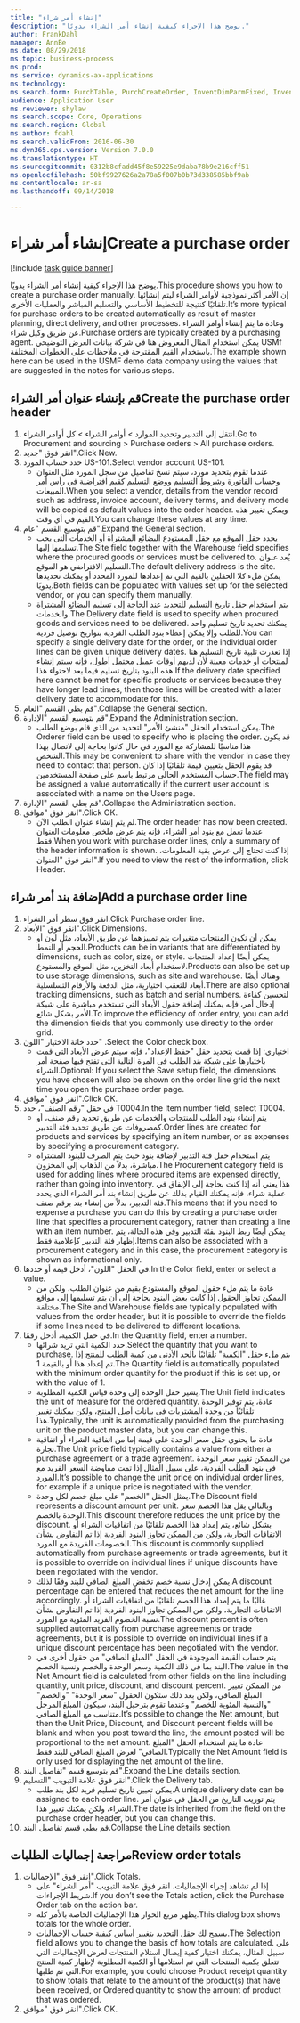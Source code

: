 ```yaml
--- 
title: "إنشاء أمر شراء"
description: "يوضح هذا الإجراء كيفية إنشاء أمر الشراء يدويًا."
author: FrankDahl
manager: AnnBe
ms.date: 08/29/2018
ms.topic: business-process
ms.prod: 
ms.service: dynamics-ax-applications
ms.technology: 
ms.search.form: PurchTable, PurchCreateOrder, InventDimParmFixed, InventItemIdLookupPurchase, InventProductDimensionLookup, PurchTotals
audience: Application User
ms.reviewer: shylaw
ms.search.scope: Core, Operations
ms.search.region: Global
ms.author: fdahl
ms.search.validFrom: 2016-06-30
ms.dyn365.ops.version: Version 7.0.0
ms.translationtype: HT
ms.sourcegitcommit: 0312b8cfadd45f8e59225e9daba78b9e216cff51
ms.openlocfilehash: 50bf9927626a2a78a5f007b0b73d338585bbf9ab
ms.contentlocale: ar-sa
ms.lasthandoff: 09/14/2018

---
```

# <a name="create-a-purchase-order"></a><span data-ttu-id="3a504-103">إنشاء أمر شراء</span><span class="sxs-lookup"><span data-stu-id="3a504-103">Create a purchase order</span></span>

[!include [task guide banner](../../includes/task-guide-banner.md)]

<span data-ttu-id="3a504-104">يوضح هذا الإجراء كيفية إنشاء أمر الشراء يدويًا.</span><span class="sxs-lookup"><span data-stu-id="3a504-104">This procedure shows you how to create a purchase order manually.</span></span> <span data-ttu-id="3a504-105">إن الأمر أكثر نموذجية لأوامر الشراء ليتم إنشائها تلقائيًا كنتيجة للتخطيط الأساسي والتسليم المباشر والعمليات الأخرى.</span><span class="sxs-lookup"><span data-stu-id="3a504-105">It’s more typical for purchase orders to be created automatically as result of master planning, direct delivery, and other processes.</span></span> <span data-ttu-id="3a504-106">وعادة ما يتم إنشاء أوامر الشراء عن طريق وكيل شراء.</span><span class="sxs-lookup"><span data-stu-id="3a504-106">Purchase orders are typically created by a purchasing agent.</span></span> <span data-ttu-id="3a504-107">يمكن استخدام المثال المعروض هنا في شركة بيانات العرض التوضيحي USMf باستخدام القيم المقترحة في ملاحظات على الخطوات المختلفة.</span><span class="sxs-lookup"><span data-stu-id="3a504-107">The example shown here can be used in the USMF demo data company using the values that are suggested in the notes for various steps.</span></span>


## <a name="create-the-purchase-order-header"></a><span data-ttu-id="3a504-108">قم بإنشاء عنوان أمر الشراء</span><span class="sxs-lookup"><span data-stu-id="3a504-108">Create the purchase order header</span></span>
1. <span data-ttu-id="3a504-109">انتقل إلى التدبير وتحديد الموارد > أوامر الشراء > كل أوامر الشراء.</span><span class="sxs-lookup"><span data-stu-id="3a504-109">Go to Procurement and sourcing > Purchase orders > All purchase orders.</span></span>
2. <span data-ttu-id="3a504-110">انقر فوق "جديد".</span><span class="sxs-lookup"><span data-stu-id="3a504-110">Click New.</span></span>
3. <span data-ttu-id="3a504-111">حدد حساب المورد US-101.</span><span class="sxs-lookup"><span data-stu-id="3a504-111">Select vendor account US-101.</span></span>
    * <span data-ttu-id="3a504-112">عندما تقوم بتحديد مورد، سيتم نسخ تفاصيل من سجل المورد مثل العنوان وحساب الفاتورة وشروط التسليم ووضع التسليم كقيم افتراضية في رأس أمر المبيعات‬.</span><span class="sxs-lookup"><span data-stu-id="3a504-112">When you select a vendor, details from the vendor record such as address, invoice account, delivery terms, and delivery mode will be copied as default values into the order header.</span></span> <span data-ttu-id="3a504-113">ويمكن تغيير هذه القيم في أي وقت.</span><span class="sxs-lookup"><span data-stu-id="3a504-113">You can change these values at any time.</span></span>  
4. <span data-ttu-id="3a504-114">قم بتوسيع القسم "عام".</span><span class="sxs-lookup"><span data-stu-id="3a504-114">Expand the General section.</span></span>
    * <span data-ttu-id="3a504-115">يحدد حقل الموقع مع حقل المستودع البضائع المشتراة أو الخدمات التي يجب تسليمها إليها.</span><span class="sxs-lookup"><span data-stu-id="3a504-115">The Site field together with the Warehouse field specifies where the procured goods or services must be delivered to.</span></span> <span data-ttu-id="3a504-116">يُعد عنوان التسليم الافتراضي هو الموقع.</span><span class="sxs-lookup"><span data-stu-id="3a504-116">The default delivery address is the site.</span></span> <span data-ttu-id="3a504-117">يمكن ملء كلا الحقلين بالقيم التي تم إعدادها للمورد المحدد أو يمكنك تحديدها يدويًا.</span><span class="sxs-lookup"><span data-stu-id="3a504-117">Both fields can be populated with values set up for the selected vendor, or you can specify them manually.</span></span>  
    * <span data-ttu-id="3a504-118">يتم استخدام حقل تاريخ التسليم للتحديد عند الحاجة إلى تسليم البضائع المشتراة والخدمات.</span><span class="sxs-lookup"><span data-stu-id="3a504-118">The Delivery date field is used to specify when procured goods and services need to be delivered.</span></span> <span data-ttu-id="3a504-119">يمكنك تحديد تاريخ تسليم واحد للطلب وإلا يمكن إعطاء بنود الطلب الفردية بتواريخ توصيل فردية.</span><span class="sxs-lookup"><span data-stu-id="3a504-119">You can specify a single delivery date for the order, or the individual order lines can be given unique delivery dates.</span></span> <span data-ttu-id="3a504-120">إذا تعذرت تلبية تاريخ التسليم هنا لمنتجات أو خدمات معينة لأن لديهم أوقات عميل محتمل أطول، فإنه سيتم إنشاء هذه البنود بتاريخ تسليم فيما بعد لاحتواء هذا.</span><span class="sxs-lookup"><span data-stu-id="3a504-120">If the delivery date specified here cannot be met for specific products or services because they have longer lead times, then those lines will be created with a later delivery date to accommodate for this.</span></span>  
5. <span data-ttu-id="3a504-121">قم بطي القسم "العام".</span><span class="sxs-lookup"><span data-stu-id="3a504-121">Collapse the General section.</span></span>
6. <span data-ttu-id="3a504-122">قم بتوسيع القسم "الإدارة".</span><span class="sxs-lookup"><span data-stu-id="3a504-122">Expand the Administration section.</span></span>
    * <span data-ttu-id="3a504-123">يمكن استخدام الحقل "منشئ الأمر" لتحديد من الذي قام بوضع الطلب.</span><span class="sxs-lookup"><span data-stu-id="3a504-123">The Orderer field can be used to specify who is placing the order.</span></span> <span data-ttu-id="3a504-124">قد يكون هذا مناسبًا للمشاركة مع المورد في حال كانوا بحاجة إلى لاتصال بهذا الشخص.</span><span class="sxs-lookup"><span data-stu-id="3a504-124">This may be convenient to share with the vendor in case they need to contact that person.</span></span> <span data-ttu-id="3a504-125">قد يقوم الحقل بتعيين قيمة تلقائيًا إذا كان حساب المستخدم الحالي مرتبط باسم على صفحة المستخدمين.</span><span class="sxs-lookup"><span data-stu-id="3a504-125">The field may be assigned a value automatically if the current user account is associated with a name on the Users page.</span></span>  
7. <span data-ttu-id="3a504-126">قم بطي القسم "الإدارة".</span><span class="sxs-lookup"><span data-stu-id="3a504-126">Collapse the Administration section.</span></span>
8. <span data-ttu-id="3a504-127">انقر فوق "موافق".</span><span class="sxs-lookup"><span data-stu-id="3a504-127">Click OK.</span></span>
    * <span data-ttu-id="3a504-128">لم يتم إنشاء عنوان الطلب الآن.</span><span class="sxs-lookup"><span data-stu-id="3a504-128">The order header has now been created.</span></span> <span data-ttu-id="3a504-129">عندما تعمل مع بنود أمر الشراء، فإنه يتم عرض ملخص معلومات العنوان فقط.</span><span class="sxs-lookup"><span data-stu-id="3a504-129">When you work with purchase order lines, only a summary of the header information is shown.</span></span> <span data-ttu-id="3a504-130">إذا كنت تحتاج إلى عرض بقية المعلومات، انقر فوق "العنوان".</span><span class="sxs-lookup"><span data-stu-id="3a504-130">If you need to view the rest of the information, click Header.</span></span>  

## <a name="add-a-purchase-order-line"></a><span data-ttu-id="3a504-131">إضافة بند أمر شراء</span><span class="sxs-lookup"><span data-stu-id="3a504-131">Add a purchase order line</span></span>
1. <span data-ttu-id="3a504-132">انقر فوق سطر أمر الشراء.</span><span class="sxs-lookup"><span data-stu-id="3a504-132">Click Purchase order line.</span></span>
2. <span data-ttu-id="3a504-133">انقر فوق "الأبعاد".</span><span class="sxs-lookup"><span data-stu-id="3a504-133">Click Dimensions.</span></span>
    * <span data-ttu-id="3a504-134">يمكن أن تكون المنتجات متغيرات يتم تمييزهما عن طريق الأبعاد، مثل لون أو الحجم أو النمط.</span><span class="sxs-lookup"><span data-stu-id="3a504-134">Products can be in variants that are differentiated by dimensions, such as color, size, or style.</span></span> <span data-ttu-id="3a504-135">يمكن أيضًا إعداد المنتجات لاستخدام أبعاد التخزين، مثل الموقع والمستودع.</span><span class="sxs-lookup"><span data-stu-id="3a504-135">Products can also be set up to use storage dimensions, such as site and warehouse.</span></span> <span data-ttu-id="3a504-136">وهناك أيضًا أبعاد للتعقب اختيارية، مثل الدفعة والأرقام التسلسلية.</span><span class="sxs-lookup"><span data-stu-id="3a504-136">There are also optional tracking dimensions, such as batch and serial numbers.</span></span> <span data-ttu-id="3a504-137">لتحسين كفاءة إدخال أمر، فإنه يمكنك إضافة حقول الأبعاد التي تستخدم مباشرة على شبكة الأمر بشكل شائع.</span><span class="sxs-lookup"><span data-stu-id="3a504-137">To improve the efficiency of order entry, you can add the dimension fields that you commonly use directly to the order grid.</span></span>  
3. <span data-ttu-id="3a504-138">حدد خانة الاختيار "اللون" .</span><span class="sxs-lookup"><span data-stu-id="3a504-138">Select the Color check box.</span></span>
    * <span data-ttu-id="3a504-139">اختياري: إذا قمت بتحديد حقل "حفظ الإعداد"، فإنه سيتم عرض الأبعاد التي قمت باختيارها على شبكة بند الطلب في المرة التالية التي تفتح فيها صفحة أمر الشراء.</span><span class="sxs-lookup"><span data-stu-id="3a504-139">Optional: If you select the Save setup field, the dimensions you have chosen will also be shown on the order line grid the next time you open the purchase order page.</span></span>  
4. <span data-ttu-id="3a504-140">انقر فوق "موافق".</span><span class="sxs-lookup"><span data-stu-id="3a504-140">Click OK.</span></span>
5. <span data-ttu-id="3a504-141">في حقل "رقم الصنف"، حدد T0004.</span><span class="sxs-lookup"><span data-stu-id="3a504-141">In the Item number field, select T0004.</span></span>
    * <span data-ttu-id="3a504-142">يتم إنشاء بنود الطلب للمنتجات والخدمات عن طريق تحديد رقم صنف، أو كمصروفات عن طريق تحديد فئة التدبير.</span><span class="sxs-lookup"><span data-stu-id="3a504-142">Order lines are created for products and services by specifying an item number, or as expenses by specifying a procurement category.</span></span>  
    * <span data-ttu-id="3a504-143">يتم استخدام حقل فئة التدبير لإضافة بنود حيث يتم الصرف للبنود المشتراة مباشرة، بدلاً من الذهاب إلى المخزون.</span><span class="sxs-lookup"><span data-stu-id="3a504-143">The Procurement category field is used for adding lines where procured items are expensed directly, rather than going into inventory.</span></span> <span data-ttu-id="3a504-144">هذا يعني أنه إذا كنت بحاجة إلى الإنفاق في عملية شراء، فإنه يمكنك القيام بذلك عن طريق إنشاء بند أمر الشراء الذي يحدد فئة التدبير، بدلاً من إنشاء بند برقم صنف.</span><span class="sxs-lookup"><span data-stu-id="3a504-144">This means that if you need to expense a purchase you can do this by creating a purchase order line that specifies a procurement category, rather than creating a line with an item number.</span></span> <span data-ttu-id="3a504-145">يمكن أيضًا ربط البنود بفئة التدبير وفي هذه الحالة، يتم إظهار فئة التدبير كإعلامية فقط.</span><span class="sxs-lookup"><span data-stu-id="3a504-145">Items can also be associated with a procurement category and in this case, the procurement category is shown as informational only.</span></span>  
6. <span data-ttu-id="3a504-146">في الحقل "اللون"، أدخل قيمة أو حددها.</span><span class="sxs-lookup"><span data-stu-id="3a504-146">In the Color field, enter or select a value.</span></span>
    * <span data-ttu-id="3a504-147">عادة ما يتم ملء حقول الموقع والمستودع بقيم من عنوان الطلب، ولكن من الممكن تجاوز الحقول إذا كانت بعض البنود بحاجة إلى أن يتم تسليمها إلى مواقع مختلفة.</span><span class="sxs-lookup"><span data-stu-id="3a504-147">The Site and Warehouse fields are typically populated with values from the order header, but it is possible to override the fields if some lines need to be delivered to different locations.</span></span>  
7. <span data-ttu-id="3a504-148">في حقل الكمية، أدخل رقمًا.</span><span class="sxs-lookup"><span data-stu-id="3a504-148">In the Quantity field, enter a number.</span></span>
    * <span data-ttu-id="3a504-149">حدد الكمية التي تريد شرائها.</span><span class="sxs-lookup"><span data-stu-id="3a504-149">Select the quantity that you want to purchase.</span></span> <span data-ttu-id="3a504-150">يتم ملء حقل "الكمية" تلقائيًا بالحد الأدنى من كمية الطلب للمنتج إذا تم إعداد هذا أو بالقيمة 1.</span><span class="sxs-lookup"><span data-stu-id="3a504-150">The Quantity field is automatically populated with the minimum order quantity for the product if this is set up, or with the value of 1.</span></span>  
    * <span data-ttu-id="3a504-151">يشير حقل الوحدة إلى وحدة قياس الكمية المطلوبة.</span><span class="sxs-lookup"><span data-stu-id="3a504-151">The Unit field indicates the unit of measure for the ordered quantity.</span></span> <span data-ttu-id="3a504-152">عادة، يتم توفير الوحدة تلقائيًا من وحدة المشتريات في بيانات أصل المنتج، ولكن يمكنك تغيير هذا.</span><span class="sxs-lookup"><span data-stu-id="3a504-152">Typically, the unit is automatically provided from the purchasing unit on the product master data, but you can change this.</span></span>  
    * <span data-ttu-id="3a504-153">عادة ما يحتوي حقل سعر الوحدة على قيمة إما من اتفاقية الشراء أو اتفاقية تجارة.</span><span class="sxs-lookup"><span data-stu-id="3a504-153">The Unit price field typically contains a value from either a purchase agreement or a trade agreement.</span></span> <span data-ttu-id="3a504-154">من الممكن تغيير سعر الوحدة في بنود الطلب الفردية، على سبيل المثال إذا تمت مفاوضة السعر الفريد مع المورد.</span><span class="sxs-lookup"><span data-stu-id="3a504-154">It’s possible to change the unit price on individual order lines, for example if a unique price is negotiated with the vendor.</span></span>  
    * <span data-ttu-id="3a504-155">يمثل الحقل "الخصم" على مبلغ خصم لكل وحدة.</span><span class="sxs-lookup"><span data-stu-id="3a504-155">The Discount field represents a discount amount per unit.</span></span> <span data-ttu-id="3a504-156">وبالتالي يقل هذا الخصم سعر الوحدة بالخصم.</span><span class="sxs-lookup"><span data-stu-id="3a504-156">This discount therefore reduces the unit price by the discount.</span></span> <span data-ttu-id="3a504-157">بشكل شائع، يتم إمداد هذا الخصم تلقائيًا من اتفاقيات الشراء أو الاتفاقات التجارية، ولكن من الممكن تجاوز البنود الفردية إذا تم التفاوض بشأن الخصومات الفريدة مع المورد.</span><span class="sxs-lookup"><span data-stu-id="3a504-157">This discount is commonly supplied automatically from purchase agreements or trade agreements, but it is possible to override on individual lines if unique discounts have been negotiated with the vendor.</span></span>  
    * <span data-ttu-id="3a504-158">يمكن إدخال نسبة خصم تخفض المبلغ الصافي للبند وفقًا لذلك.</span><span class="sxs-lookup"><span data-stu-id="3a504-158">A discount percentage can be entered that reduces the net amount for the line accordingly.</span></span> <span data-ttu-id="3a504-159">غالبًا ما يتم إمداد هذا الخصم تلقائيًا من اتفاقيات الشراء أو الاتفاقات التجارية، ولكن من الممكن تجاوز البنود الفردية إذا تم التفاوض بشأن نسبة الخصوم الفريد المئوية مع المورد.</span><span class="sxs-lookup"><span data-stu-id="3a504-159">The discount percent is often supplied automatically from purchase agreements or trade agreements, but it is possible to override on individual lines if a unique discount percentage has been negotiated with the vendor.</span></span>  
    * <span data-ttu-id="3a504-160">يتم حساب القيمة الموجودة في الحقل "المبلغ الصافي" من حقول أخرى في البند بما في ذلك الكمية وسعر الوحدة والخصم ونسبة الخصم.</span><span class="sxs-lookup"><span data-stu-id="3a504-160">The value in the Net Amount field is calculated from other fields on the line including quantity, unit price, discount, and discount percent.</span></span> <span data-ttu-id="3a504-161">من الممكن تغيير المبلغ الصافي، ولكن بعد ذلك ستكون الحقول "سعر الوحدة" "والخصم" "والنسبة المئوية للخصم" وعندما تقوم بترحيل البند، سيكون المبلغ المرحل متناسب مع المبلغ الصافي.</span><span class="sxs-lookup"><span data-stu-id="3a504-161">It’s possible to change the Net amount, but then the Unit Price, Discount, and Discount percent fields will be blank and when you post toward the line, the amount posted will be proportional to the net amount.</span></span> <span data-ttu-id="3a504-162">عادة ما يتم استخدام الحقل "المبلغ الصافي" لعرض المبلغ الصافي للبند فقط.</span><span class="sxs-lookup"><span data-stu-id="3a504-162">Typically the Net Amount field is only used for displaying the net amount of the line.</span></span>  
8. <span data-ttu-id="3a504-163">قم بتوسيع قسم "تفاصيل البند".</span><span class="sxs-lookup"><span data-stu-id="3a504-163">Expand the Line details section.</span></span>
9. <span data-ttu-id="3a504-164">انقر فوق علامة التبويب "التسليم".</span><span class="sxs-lookup"><span data-stu-id="3a504-164">Click the Delivery tab.</span></span>
    * <span data-ttu-id="3a504-165">يمكن تعيين تاريخ تسليم فريد لكل بند طلب.</span><span class="sxs-lookup"><span data-stu-id="3a504-165">A unique delivery date can be assigned to each order line.</span></span> <span data-ttu-id="3a504-166">يتم توريث التاريخ من الحقل في عنوان أمر الشراء، ولكن يمكنك تغيير هذا.</span><span class="sxs-lookup"><span data-stu-id="3a504-166">The date is inherited from the field on the purchase order header, but you can change this.</span></span>  
10. <span data-ttu-id="3a504-167">قم بطي قسم تفاصيل البند.</span><span class="sxs-lookup"><span data-stu-id="3a504-167">Collapse the Line details section.</span></span>

## <a name="review-order-totals"></a><span data-ttu-id="3a504-168">مراجعة إجماليات الطلبات</span><span class="sxs-lookup"><span data-stu-id="3a504-168">Review order totals</span></span>
1. <span data-ttu-id="3a504-169">انقر فوق "الإجماليات".</span><span class="sxs-lookup"><span data-stu-id="3a504-169">Click Totals.</span></span>
    * <span data-ttu-id="3a504-170">إذا لم تشاهد إجراء الإجماليات، انقر فوق علامة التبويب "أمر الشراء" على شريط الإجراءات.</span><span class="sxs-lookup"><span data-stu-id="3a504-170">If you don’t see the Totals action, click the Purchase Order tab on the action bar.</span></span>  
    * <span data-ttu-id="3a504-171">يظهر مربع الحوار هذا الإجماليات الخاصة بالأمر كله.</span><span class="sxs-lookup"><span data-stu-id="3a504-171">This dialog box shows totals for the whole order.</span></span>  
    * <span data-ttu-id="3a504-172">يسمح لك حقل التحديد بتغيير أساس كيفية حساب الإجماليات.</span><span class="sxs-lookup"><span data-stu-id="3a504-172">The Selection field allows you to change the basis of how totals are calculated.</span></span> <span data-ttu-id="3a504-173">على سبيل المثال، يمكنك اختيار كمية إيصال استلام المنتجات لعرض الإجماليات التي تتعلق بكمية المنتجات التي تم استلامها أو الكمية المطلوبة لإظهار كمية المنتج التي تم طلبها.</span><span class="sxs-lookup"><span data-stu-id="3a504-173">For example, you could choose Product receipt quantity to show totals that relate to the amount of the product(s) that have been received, or Ordered quantity to show the amount of product that was ordered.</span></span>  
2. <span data-ttu-id="3a504-174">انقر فوق "موافق".</span><span class="sxs-lookup"><span data-stu-id="3a504-174">Click OK.</span></span>


